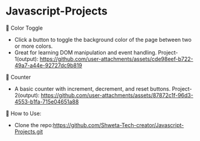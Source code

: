 # Javascript-Projects
🎨 Color Toggle
- Click a button to toggle the background color of the page between two or more colors.
- Great for learning DOM manipulation and event handling.
Project-1(output):
https://github.com/user-attachments/assets/cde98eef-b722-49a7-a44e-92727dc9b819



🔢 Counter
- A basic counter with increment, decrement, and reset buttons.
Project-2(output):
https://github.com/user-attachments/assets/87872c1f-96d3-4553-b1fa-715e04651a88

📂 How to Use:
- Clone the repo:https://github.com/Shweta-Tech-creator/Javascript-Projects.git
